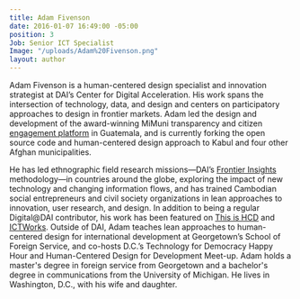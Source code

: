 ```yaml
---
title: Adam Fivenson
date: 2016-01-07 16:49:00 -05:00
position: 3
Job: Senior ICT Specialist
Image: "/uploads/Adam%20Fivenson.png"
layout: author
---
```


Adam Fivenson is a human-centered design specialist and innovation strategist at DAI’s Center for Digital Acceleration. His work spans the intersection of technology, data, and design and centers on participatory approaches to design in frontier markets. Adam led the design and development of the award-winning MiMuni transparency and citizen [engagement platform](https://www.dai.com/hcd.pdf) in Guatemala, and is currently forking the open source code and human-centered design approach to Kabul and four other Afghan municipalities. 

<!--more-->

He has led ethnographic field research missions—DAI’s [Frontier Insights](https://dai-global-digital.com/rwanda-digital-insights.html) methodology—in countries around the globe, exploring the impact of new technology and changing information flows, and has trained Cambodian social entrepreneurs and civil society organizations in lean approaches to innovation, user research, and design. In addition to being a regular Digital@DAI contributor, his work has been featured on [This is HCD](https://www.thisishcd.com/episodes/24-adam-fiveson-using-a-human-centered-design-approach-to-design-foreign-aid-programs/) and [ICTWorks](https://www.ictworks.org/author/adam-fivenson/). Outside of DAI, Adam teaches lean approaches to human-centered design for international development at Georgetown’s School of Foreign Service, and co-hosts D.C.’s Technology for Democracy Happy Hour and Human-Centered Design for Development Meet-up. Adam holds a master's degree in foreign service from Georgetown and a bachelor's degree in communications from the University of Michigan. He lives in Washington, D.C., with his wife and daughter.